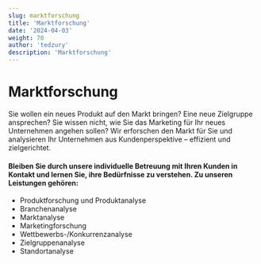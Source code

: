 ```yaml
---
slug: marktforschung
title: 'Marktforschung'
date: '2024-04-03'
weight: 70
author: 'tedzury'
description: 'Marktforschung'
---
```


# Marktforschung

Sie wollen ein neues Produkt auf den Markt bringen? Eine neue Zielgruppe ansprechen? Sie
wissen nicht, wie Sie das Marketing für Ihr neues Unternehmen angehen sollen? Wir
erforschen den Markt für Sie und analysieren Ihr Unternehmen aus Kundenperspektive –
effizient und zielgerichtet.

#### Bleiben Sie durch unsere individuelle Betreuung mit Ihren Kunden in Kontakt und lernen Sie, ihre Bedürfnisse zu verstehen. Zu unseren Leistungen gehören:

- Produktforschung und Produktanalyse
- Branchenanalyse
- Marktanalyse
- Marketingforschung
- Wettbewerbs-/Konkurrenzanalyse
- Zielgruppenanalyse
- Standortanalyse
